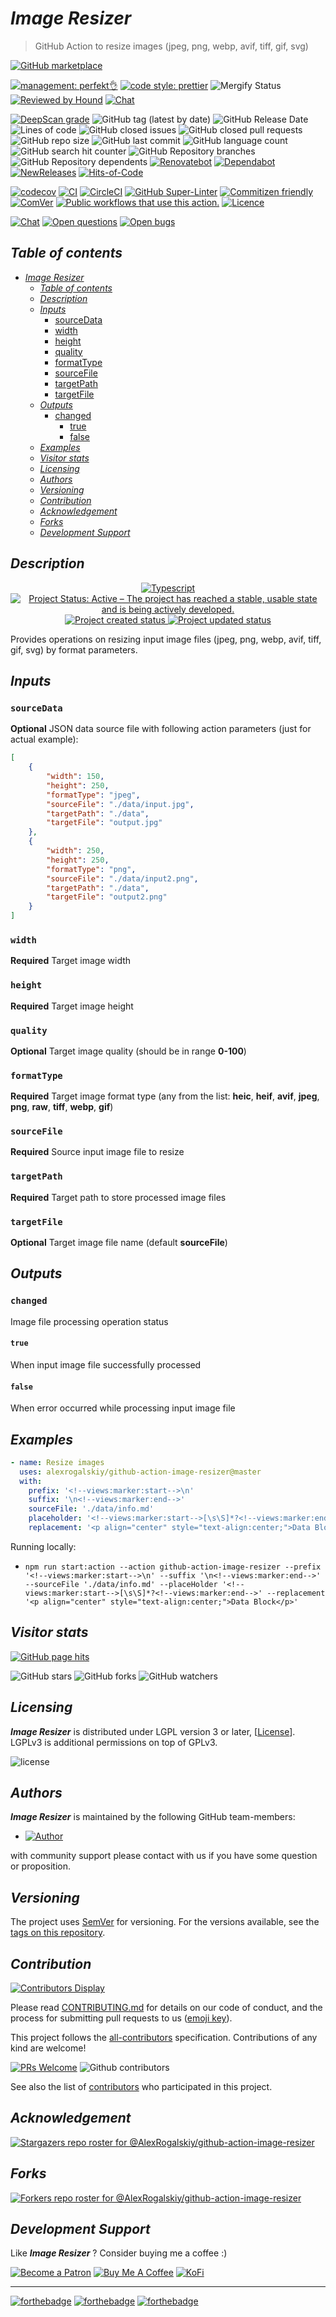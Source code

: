 # _Image Resizer_

> GitHub Action to resize images (jpeg, png, webp, avif, tiff, gif, svg)

[![GitHub marketplace](https://img.shields.io/badge/marketplacegithub-image--resizer-blue?logo=github)](https://github.com/marketplace/actions/image-resizer)

[![management: perfekt👌](https://img.shields.io/badge/management-perfekt👌-red.svg)](https://github.com/lekterable/perfekt)
[![code style: prettier](https://img.shields.io/badge/code_style-prettier-ff69b4.svg)](https://github.com/prettier/prettier)
![Mergify Status](https://img.shields.io/endpoint.svg?url=https://gh.mergify.io/badges/AlexRogalskiy/github-action-image-resizer)
[![Reviewed by Hound](https://img.shields.io/badge/Reviewed_by-Hound-8E64B0.svg)](https://houndci.com)
[![Chat](https://img.shields.io/badge/chat-discussions-success.svg)](https://github.com/AlexRogalskiy/github-action-image-resizer/discussions)

[![DeepScan grade](https://deepscan.io/api/teams/11946/projects/16314/branches/347248/badge/grade.svg)](https://deepscan.io/dashboard#view=project&tid=11946&pid=16314&bid=347248)
![GitHub tag (latest by date)](https://img.shields.io/github/v/tag/AlexRogalskiy/github-action-image-resizer)
![GitHub Release Date](https://img.shields.io/github/release-date/AlexRogalskiy/github-action-image-resizer)
![Lines of code](https://tokei.rs/b1/github/AlexRogalskiy/github-action-image-resizer?category=lines)
![GitHub closed issues](https://img.shields.io/github/issues-closed/AlexRogalskiy/github-action-image-resizer)
![GitHub closed pull requests](https://img.shields.io/github/issues-pr-closed/AlexRogalskiy/github-action-image-resizer)
![GitHub repo size](https://img.shields.io/github/repo-size/AlexRogalskiy/github-action-image-resizer)
![GitHub last commit](https://img.shields.io/github/last-commit/AlexRogalskiy/github-action-image-resizer)
![GitHub language count](https://img.shields.io/github/languages/count/AlexRogalskiy/github-action-image-resizer)
![GitHub search hit counter](https://img.shields.io/github/search/AlexRogalskiy/github-action-image-resizer/goto)
![GitHub Repository branches](https://badgen.net/github/branches/AlexRogalskiy/github-action-image-resizer)
![GitHub Repository dependents](https://badgen.net/github/dependents-repo/AlexRogalskiy/github-action-image-resizer)
[![Renovatebot](https://badgen.net/badge/renovate/enabled/green?cache=300)](https://renovatebot.com/)
[![Dependabot](https://img.shields.io/badge/dependabot-enabled-1f8ceb.svg?style=flat-square)](https://dependabot.com/)
[![NewReleases](https://newreleases.io/badge.svg)](https://newreleases.io/github/AlexRogalskiy/github-action-image-resizer)
[![Hits-of-Code](https://hitsofcode.com/github/alexrogalskiy/github-action-image-resizer?branch=master)](https://hitsofcode.com/github/alexrogalskiy/github-action-image-resizer?branch=master/view?branch=master)

[![codecov](https://codecov.io/gh/AlexRogalskiy/github-action-image-resizer/branch/master/graph/badge.svg?token=uTDmIg0RMh)](https://codecov.io/gh/AlexRogalskiy/github-action-image-resizer)
[![CI](https://github.com/AlexRogalskiy/github-action-image-resizer/workflows/CI/badge.svg)](https://github.com/AlexRogalskiy/github-action-image-resizer/actions/workflows/build.yml)
[![CircleCI](https://circleci.com/gh/AlexRogalskiy/github-action-image-resizer.svg?style=shield)](https://circleci.com/gh/AlexRogalskiy/github-action-image-resizer)
[![GitHub Super-Linter](https://github.com/AlexRogalskiy/github-action-image-resizer/workflows/Lint%20Code%20Base/badge.svg)](https://github.com/marketplace/actions/super-linter)
[![Commitizen friendly](https://img.shields.io/badge/commitizen-friendly-brightgreen.svg)](http://commitizen.github.io/cz-cli/)
[![ComVer](https://img.shields.io/badge/ComVer-compliant-brightgreen.svg)][repo]
[![Public workflows that use this action.][total_usages]][search_results]
[![Licence][license_id]][license_content]

[![Chat](https://img.shields.io/badge/chat-discussions-success.svg)](https://github.com/AlexRogalskiy/github-action-image-resizer/discussions)
[![Open questions](https://img.shields.io/badge/Open-questions-blue.svg?style=flat-curved)](https://github.com/AlexRogalskiy/github-action-image-resizer/labels/question)
[![Open bugs](https://img.shields.io/badge/Open-bugs-red.svg?style=flat-curved)](https://github.com/AlexRogalskiy/github-action-image-resizer/labels/bug)

## _Table of contents_

<!--ts-->
   * [<em>Image Resizer</em>](#image-resizer)
      * [<em>Table of contents</em>](#table-of-contents)
      * [<em>Description</em>](#description)
      * [<em>Inputs</em>](#inputs)
         * [sourceData](#sourcedata)
         * [width](#width)
         * [height](#height)
         * [quality](#quality)
         * [formatType](#formattype)
         * [sourceFile](#sourcefile)
         * [targetPath](#targetpath)
         * [targetFile](#targetfile)
      * [<em>Outputs</em>](#outputs)
         * [changed](#changed)
            * [true](#true)
            * [false](#false)
      * [<em>Examples</em>](#examples)
      * [<em>Visitor stats</em>](#visitor-stats)
      * [<em>Licensing</em>](#licensing)
      * [<em>Authors</em>](#authors)
      * [<em>Versioning</em>](#versioning)
      * [<em>Contribution</em>](#contribution)
      * [<em>Acknowledgement</em>](#acknowledgement)
      * [<em>Forks</em>](#forks)
      * [<em>Development Support</em>](#development-support)
<!--te-->

## _Description_

<p align="center" style="text-align:center;">
    <a href="https://www.typescriptlang.org/">
        <img src="https://img.shields.io/badge/typescript%20-%23323330.svg?&logo=typescript&logoColor=%23F7DF1E" alt="Typescript" />
    </a>
    <a href="https://www.repostatus.org/#active">
        <img src="https://img.shields.io/badge/Project%20Status-Active-brightgreen" alt="Project Status: Active – The project has reached a stable, usable state and is being actively developed." />
    </a>
    <a href="https://badges.pufler.dev">
        <img src="https://badges.pufler.dev/created/AlexRogalskiy/github-action-image-resizer" alt="Project created status" />
    </a>
    <a href="https://badges.pufler.dev">
        <img src="https://badges.pufler.dev/updated/AlexRogalskiy/github-action-image-resizer" alt="Project updated status" />
    </a>
</p>

Provides operations on resizing input image files (jpeg, png, webp, avif, tiff, gif, svg) by format parameters.

## _Inputs_

### `sourceData`

**Optional** JSON data source file with following action parameters (just for actual example):

```json
[
    {
        "width": 150,
        "height": 250,
        "formatType": "jpeg",
        "sourceFile": "./data/input.jpg",
        "targetPath": "./data",
        "targetFile": "output.jpg"
    },
    {
        "width": 250,
        "height": 250,
        "formatType": "png",
        "sourceFile": "./data/input2.png",
        "targetPath": "./data",
        "targetFile": "output2.png"
    }
]
```

### `width`

**Required** Target image width

### `height`

**Required** Target image height

### `quality`

**Optional** Target image quality (should be in range **0-100**)

### `formatType`

**Required** Target image format type (any from the list: **heic**, **heif**, **avif**, **jpeg**, **png**, **raw**, **tiff**, **webp**, **gif**)

### `sourceFile`

**Required** Source input image file to resize

### `targetPath`

**Required** Target path to store processed image files

### `targetFile`

**Optional** Target image file name (default **sourceFile**)

## _Outputs_

### `changed`

Image file processing operation status

#### `true`

When input image file successfully processed

#### `false`

When error occurred while processing input image file

## _Examples_

```yml
- name: Resize images
  uses: alexrogalskiy/github-action-image-resizer@master
  with:
    prefix: '<!--views:marker:start-->\n'
    suffix: '\n<!--views:marker:end-->'
    sourceFile: './data/info.md'
    placeholder: '<!--views:marker:start-->[\s\S]*?<!--views:marker:end-->'
    replacement: '<p align="center" style="text-align:center;">Data Block</p>'
```

Running locally:

- `npm run start:action --action github-action-image-resizer --prefix '<!--views:marker:start-->\n' --suffix '\n<!--views:marker:end-->' --sourceFile './data/info.md' --placeHolder '<!--views:marker:start-->[\s\S]*?<!--views:marker:end-->' --replacement '<p align="center" style="text-align:center;">Data Block</p>'`

## _Visitor stats_

[![GitHub page hits](https://hits.seeyoufarm.com/api/count/incr/badge.svg?url=https%3A%2F%2Fgithub.com%2FAlexRogalskiy%2Fgithub-action-image-resizer&count_bg=%2379C83D&title_bg=%23555555&icon=&icon_color=%23E7E7E7&title=hits&edge_flat=true)](https://hits.seeyoufarm.com)

![GitHub stars](https://img.shields.io/github/stars/AlexRogalskiy/github-action-image-resizer?style=social)
![GitHub forks](https://img.shields.io/github/forks/AlexRogalskiy/github-action-image-resizer?style=social)
![GitHub watchers](https://img.shields.io/github/watchers/AlexRogalskiy/github-action-image-resizer?style=social)

## _Licensing_

_**Image Resizer**_ is distributed under LGPL version 3 or later,
[[License](https://github.com/AlexRogalskiy/github-action-image-resizer/blob/master/LICENSE)]. LGPLv3 is additional
permissions on top of GPLv3.

![license](https://user-images.githubusercontent.com/19885116/48661948-6cf97e80-ea7a-11e8-97e7-b45332a13e49.png)

## _Authors_

_**Image Resizer**_ is maintained by the following GitHub team-members:

- [![Author](https://img.shields.io/badge/author-AlexRogalskiy-FB8F0A)](https://github.com/AlexRogalskiy)

with community support please contact with us if you have some question or proposition.

## _Versioning_

The project uses [SemVer](http://semver.org/) for versioning. For the versions available, see the [tags on
this repository][tags].

## _Contribution_

[![Contributors Display](https://badges.pufler.dev/contributors/AlexRogalskiy/github-action-image-resizer?size=50&padding=5&bots=true)](https://badges.pufler.dev)

Please read
[CONTRIBUTING.md](https://github.com/AlexRogalskiy/github-action-image-resizer/blob/master/.github/CONTRIBUTING.md)
for details on our code of conduct, and the process for submitting pull requests to us
([emoji key](https://allcontributors.org/docs/en/emoji-key)).

This project follows the [all-contributors](https://github.com/all-contributors/all-contributors)
specification. Contributions of any kind are welcome!

[![PRs Welcome](https://img.shields.io/badge/PRs-welcome-brightgreen.svg?style=flat-square)](http://makeapullrequest.com)
![Github contributors](https://img.shields.io/github/all-contributors/AlexRogalskiy/github-action-image-resizer)

See also the list of [contributors][contributors] who participated in this project.

## _Acknowledgement_

[![Stargazers repo roster for @AlexRogalskiy/github-action-image-resizer](https://reporoster.com/stars/AlexRogalskiy/github-action-image-resizer)][stars]

## _Forks_

[![Forkers repo roster for @AlexRogalskiy/github-action-image-resizer](https://reporoster.com/forks/AlexRogalskiy/github-action-image-resizer)][forkers]

## _Development Support_

Like _**Image Resizer**_ ? Consider buying me a coffee :\)

[![Become a Patron](https://img.shields.io/badge/Become_Patron-Support_me_on_Patreon-blue.svg?style=flat-square&logo=patreon&color=e64413)](https://www.patreon.com/alexrogalskiy)
[![Buy Me A Coffee](https://img.shields.io/badge/Donate-Buy%20me%20a%20coffee-yellow.svg?logo=buy%20me%20a%20coffee)](https://www.buymeacoffee.com/AlexRogalskiy)
[![KoFi](https://img.shields.io/badge/Donate-Buy%20me%20a%20coffee-yellow.svg?logo=ko-fi)](https://ko-fi.com/alexrogalskiy)

---

[![forthebadge](https://img.shields.io/badge/made%20with-%20typescript-C1282D.svg?logo=typescript&style=for-the-badge)](https://www.typescriptlang.org/)
[![forthebadge](https://img.shields.io/badge/powered%20by-%20github-7116FB.svg?logo=github&style=for-the-badge)](https://github.com/)
[![forthebadge](https://img.shields.io/badge/build%20with-%20%E2%9D%A4-B6FF9B.svg?logo=heart&style=for-the-badge)](https://forthebadge.com/)

[repo]: https://github.com/AlexRogalskiy/github-action-image-resizer
[tags]: https://github.com/AlexRogalskiy/github-action-image-resizer/tags
[issues]: https://github.com/AlexRogalskiy/github-action-image-resizer/issues
[pulls]: https://github.com/AlexRogalskiy/github-action-image-resizer/pulls
[wiki]: https://github.com/AlexRogalskiy/github-action-image-resizer/wiki
[stars]: https://github.com/AlexRogalskiy/github-action-image-resizer/stargazers
[forkers]: https://github.com/AlexRogalskiy/github-action-image-resizer/network/members
[contributors]: https://github.com/AlexRogalskiy/github-action-image-resizer/graphs/contributors
[license_id]: https://img.shields.io/github/license/AlexRogalskiy/github-action-image-resizer
[license_content]: https://github.com/AlexRogalskiy/github-action-image-resizer/blob/master/LICENSE
[total_usages]:
  https://img.shields.io/endpoint?url=https%3A%2F%2Fapi-git-master.endbug.vercel.app%2Fapi%2Fgithub-actions%2Fused-by%3Faction%3DAlexRogalskiy%2Fgithub-action-image-resizer%26badge%3Dtrue
[search_results]:
  https://github.com/search?o=desc&q=AlexRogalskiy/github-action-image-resizer+path%3A.github%2Fworkflows+language%3AYAML&s=&type=Code
